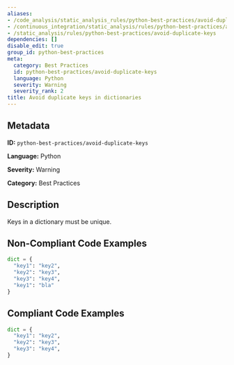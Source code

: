 ```yaml
---
aliases:
- /code_analysis/static_analysis_rules/python-best-practices/avoid-duplicate-keys
- /continuous_integration/static_analysis/rules/python-best-practices/avoid-duplicate-keys
- /static_analysis/rules/python-best-practices/avoid-duplicate-keys
dependencies: []
disable_edit: true
group_id: python-best-practices
meta:
  category: Best Practices
  id: python-best-practices/avoid-duplicate-keys
  language: Python
  severity: Warning
  severity_rank: 2
title: Avoid duplicate keys in dictionaries
---
```

<!--  SOURCED FROM https://github.com/DataDog/datadog-static-analyzer-rule-docs -->


## Metadata
**ID:** `python-best-practices/avoid-duplicate-keys`

**Language:** Python

**Severity:** Warning

**Category:** Best Practices

## Description
Keys in a dictionary must be unique.

## Non-Compliant Code Examples
```python
dict = {
  "key1": "key2",
  "key2": "key3",
  "key3": "key4",
  "key1": "bla"
}

```

## Compliant Code Examples
```python
dict = {
  "key1": "key2",
  "key2": "key3",
  "key3": "key4",
}

```
